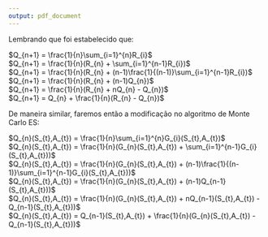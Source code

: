 ```yaml
---
output: pdf_document
---
```


Lembrando que foi estabelecido que:

$Q_{n+1} = \frac{1}{n}\sum_{i=1}^{n}R_{i}$  
$Q_{n+1} = \frac{1}{n}(R_{n} + \sum_{i=1}^{n-1}R_{i})$  
$Q_{n+1} = \frac{1}{n}(R_{n} + (n-1)\frac{1}{(n-1)}\sum_{i=1}^{n-1}R_{i})$  
$Q_{n+1} = \frac{1}{n}(R_{n} + (n-1)Q_{n})$  
$Q_{n+1} = \frac{1}{n}(R_{n} + nQ_{n} - Q_{n})$  
$Q_{n+1} = Q_{n} + \frac{1}{n}(R_{n} - Q_{n})$  

De maneira similar, faremos então a modificação no algoritmo de Monte Carlo ES:

$Q_{n}(S_{t},A_{t}) = \frac{1}{n}\sum_{i=1}^{n}G_{i}(S_{t},A_{t})$  
$Q_{n}(S_{t},A_{t}) = \frac{1}{n}(G_{n}(S_{t},A_{t}) + \sum_{i=1}^{n-1}G_{i}(S_{t},A_{t}))$  
$Q_{n}(S_{t},A_{t}) = \frac{1}{n}(G_{n}(S_{t},A_{t}) + (n-1)\frac{1}{(n-1)}\sum_{i=1}^{n-1}G_{i}(S_{t},A_{t}))$  
$Q_{n}(S_{t},A_{t}) = \frac{1}{n}(G_{n}(S_{t},A_{t}) + (n-1)Q_{n-1}(S_{t},A_{t}))$   
$Q_{n}(S_{t},A_{t}) = \frac{1}{n}(G_{n}(S_{t},A_{t}) + nQ_{n-1}(S_{t},A_{t}) - Q_{n-1}(S_{t},A_{t}))$   
$Q_{n}(S_{t},A_{t}) =  Q_{n-1}(S_{t},A_{t}) + \frac{1}{n}(G_{n}(S_{t},A_{t}) - Q_{n-1}(S_{t},A_{t}))$   
